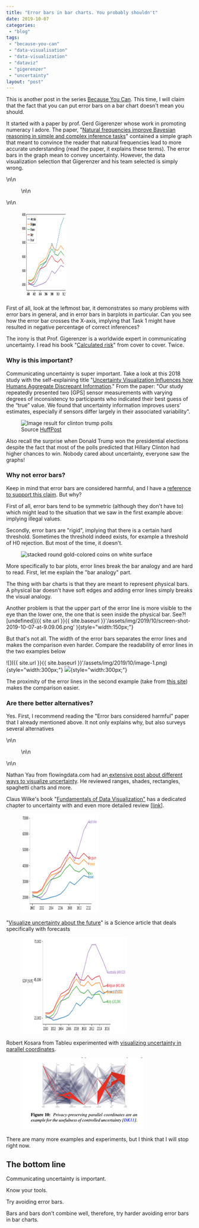 ```yaml
---
title: "Error bars in bar charts. You probably shouldn't"
date: 2019-10-07
categories: 
 - "blog"
tags: 
 - "because-you-can"
 - "data-visualisation"
 - "data-visualization"
 - "dataviz"
 - "gigerenzer"
 - "uncertainty"
layout: "post"
---
```


This is another post in the series [Because You Can](https://gorelik.net/tag/because-you-can/). This time, I will claim that the fact that you can put error bars on a bar chart doesn't mean you should.

It started with a paper by prof. Gerd Gigerenzer whose work in promoting numeracy I adore. The paper, "[Natural frequencies improve Bayesian reasoning in simple and complex inference tasks](https://www.ncbi.nlm.nih.gov/pmc/articles/PMC4604268/)" contained a simple graph that meant to convince the reader that natural frequencies lead to more accurate understanding (read the paper, it explains these terms). The error bars in the graph mean to convey uncertainty. However, the data visualization selection that Gigerenzer and his team selected is simply wrong. 

\n\n<figure>\n\n</figure>\n\n

<div class="wp-block-image"><figure class="alignright size-large is-resized"><a href="https://amzn.to/2MngEru"><img src="/assets/img/2019/10/image-3.png" alt="" class="wp-image-2656" width="122" height="236"></a></figure></div>

First of all, look at the leftmost bar, it demonstrates so many problems with error bars in general, and in error bars in barplots in particular. Can you see how the error bar crosses the X-axis, implying that Task 1 might have resulted in negative percentage of correct inferences?

The irony is that Prof. Gigerenzer is a worldwide expert in communicating uncertainty. I read his book "[Calculated risk](https://amzn.to/2MngEru)" from cover to cover. Twice. 

### Why is this important? 

Communicating uncertainty is super important. Take a look at this 2018 study with the self-explaining title "[Uncertainty Visualization Influences how Humans Aggregate Discrepant Information](https://www.researchgate.net/profile/Miriam_Greis/publication/324659447_Uncertainty_Visualization_Influences_how_Humans_Aggregate_Discrepant_Information/links/5beb143d299bf1124fd0dc66/Uncertainty-Visualization-Influences-how-Humans-Aggregate-Discrepant-Information.pdf)." From the paper: "Our study repeatedly presented two [GPS] sensor measurements with varying degrees of inconsistency to participants who indicated their best guess of the “true” value. We found that uncertainty information improves users’ estimates, especially if sensors differ largely in their associated variability". 

<div class="wp-block-image"><figure class="alignright is-resized"><img src="http://e.huffpost.com/pollster/share/2016-general-election-trump-vs-clinton.png?1490979763" alt="Image result for clinton trump polls" width="288" height="191"><figcaption>Source <a href="https://elections.huffingtonpost.com/pollster/2016-general-election-trump-vs-clinton">HuffPost</a></figcaption></figure></div>

Also recall the surprise when Donald Trump won the presidential elections despite the fact that most of the polls predicted that Hillary Clinton had higher chances to win. Nobody cared about uncertainty, everyone saw the graphs!

### Why not error bars?

Keep in mind that error bars are considered harmful, and I have a [reference to support this claim](https://www.ncbi.nlm.nih.gov/pmc/articles/PMC6214189/). But why? 

First of all, error bars tend to be symmetric (although they don't have to) which might lead to the situation that we saw in the first example above: implying illegal values. 

Secondly, error bars are "rigid", implying that there is a certain hard threshold. Sometimes the threshold indeed exists, for example a threshold of H0 rejection. But most of the time, it doesn't.

<div class="wp-block-image"><figure class="alignright is-resized"><img src="https://images.unsplash.com/photo-1534951009808-766178b47a4f?ixlib=rb-1.2.1&amp;ixid=eyJhcHBfaWQiOjEyMDd9&amp;auto=format&amp;fit=crop&amp;w=1000&amp;q=80" alt="stacked round gold-colored coins on white surface" width="234" height="155"></figure></div>

More specifically to bar plots, error lines break the bar analogy and  are hard to read. First, let me explain the "bar analogy" part.

The thing with bar charts is that they are meant to represent physical bars. A physical bar doesn't have soft edges and adding error lines simply breaks the visual analogy.

Another problem is that the upper part of the error line is more visible to the eye than the lower one, the one that is seen inside the physical bar. See?![undefined]({{ site.url }}{{ site.baseurl }}'/assets/img/2019/10/screen-shot-2019-10-07-at-9.09.06.png' ){style="width:150px;"}

But that's not all. The width of the error bars separates the error lines and makes the comparison even harder. Compare the readability of error lines in the two examples below

![]({{ site.url }}{{ site.baseurl }}'/assets/img/2019/10/image-1.png){style="width:300px;"} ![](/assets/img/2019/10/image-2.png' ){style="width:300px;"}

The proximity of the error lines in the second example (take from [this site](https://andrewpwheeler.wordpress.com/2016/03/08/on-overlapping-error-bars-in-charts/)) makes the comparison easier.

### Are there better alternatives?

Yes. First, I recommend reading the "Error bars considered harmful" paper that I already mentioned above. It not only explains why, but also surveys several alternatives

\n\n<figure>\n\n</figure>\n\n

Nathan Yau from flowingdata.com had an[ extensive post about different ways to visualize uncertainty](https://flowingdata.com/2018/01/08/visualizing-the-uncertainty-in-data/). He reviewed ranges, shades, rectangles, spaghetti charts and more. 

Claus Wilke's book "[Fundamentals of Data Visualization"](https://amzn.to/2MhxFna) has a dedicated chapter to uncertainty with and even more detailed review [[link](https://serialmentor.com/dataviz/visualizing-uncertainty.html)].

<div class="wp-block-image"><figure class="aligncenter size-large is-resized"><a href="https://amzn.to/2MhxFna"><img src="/assets/img/2019/10/image-4.png" alt="" class="wp-image-2662" width="207" height="267"></a></figure></div>

"[Visualize uncertainty about the future](https://pdfs.semanticscholar.org/7aa9/0fc8be156d120f4740c68db8a191083f2a34.pdf?_ga=2.185789230.626538444.1570430727-825569699.1570430727)"  is a Science article that deals specifically with forecasts

<div class="wp-block-image"><figure class="aligncenter size-large is-resized"><img src="/assets/img/2019/10/image-6.png" alt="" class="wp-image-2668" width="284" height="258"></figure></div>

Robert Kosara from Tableu experimented with [visualizing uncertainty in parallel coordinates](https://kosara.net/papers/2012/Dasgupta-EuroVis-2012.pdf).

<div class="wp-block-image"><figure class="aligncenter size-large is-resized"><img src="/assets/img/2019/10/image-7.png" alt="" class="wp-image-2669" width="329" height="194"></figure></div>

There are many more examples and experiments, but I think that I will stop right now.

## The bottom line

Communicating uncertainty is important. 

Know your tools.

Try avoiding error bars. 

Bars and bars don't combine well, therefore, try harder avoiding error bars in bar charts.
